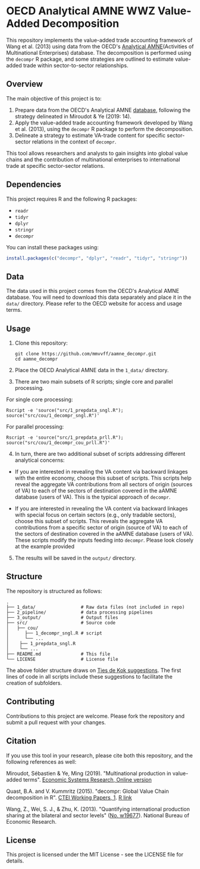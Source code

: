 # OECD Analytical AMNE WWZ Value-Added Decomposition

This repository implements the value-added trade accounting framework of Wang et al. (2013) using data from the OECD's [Analytical AMNE](https://doi.org/10.1787/d9de288d-en)(Activities of Multinational Enterprises) database. The decomposition is performed using the `decompr` R package, and some strategies are outlined to estimate value-added trade within sector-to-sector relationships.

## Overview

The main objective of this project is to:

1. Prepare data from the OECD's Analytical AMNE [database](https://www.oecd.org/en/data/datasets/multinational-enterprises-and-global-value-chains.html), following the strategy delineated in Miroudot & Ye (2019: 14).
2. Apply the value-added trade accounting framework developed by Wang et al. (2013), using the `decompr` R package to perform the decomposition.
3. Delineate a strategy to estimate VA-trade content for specific sector-sector relations in the context of `decompr`.

This tool allows researchers and analysts to gain insights into global value chains and the contribution of multinational enterprises to international trade at specific sector-sector relations.

## Dependencies

This project requires R and the following R packages:

- `readr`
- `tidyr`
- `dplyr`
- `stringr`
- `decompr`

You can install these packages using:

```R
install.packages(c("decompr", "dplyr", "readr", "tidyr", "stringr"))
```

## Data

The data used in this project comes from the OECD's Analytical AMNE database. You will need to download this data separately and place it in the `data/` directory. Please refer to the OECD website for access and usage terms.

## Usage

1. Clone this repository:
   ```
   git clone https://github.com/mmvvff/aamne_decompr.git
   cd aamne_decompr
   ```

2. Place the OECD Analytical AMNE data in the `1_data/` directory.

3. There are two main subsets of R scripts; single core and parallel processing.

For single core processing:
   ```
   Rscript -e 'source("src/1_prepdata_sngl.R"); source("src/cou/1_decompr_sngl.R")'
   ```
For parallel processing:
  ```
  Rscript -e 'source("src/1_prepdata_prll.R"); source("src/cou/1_decompr_cou_prll.R")'
  ```

4. In turn, there are two additional subset of scripts addressing different analytical concerns:

- If you are interested in revealing the VA content via backward linkages
with the entire economy, choose this subset of scripts. This scripts help reveal
the aggregate VA contributions from all sectors of origin (sources of VA)
to each of the sectors of destination covered in the aAMNE database (users of VA).
This is the typical approach of `decompr`.

- If you are interested in revealing the VA content via backward linkages
with special focus on certain sectors (e.g., only tradable sectors),
choose this subset of scripts. This reveals the aggregate VA contributions
from a specific sector of origin (source of VA) to each of
the sectors of destination covered in the aAMNE database (users of VA).
These scripts modify the inputs feeding into `decompr`.
Please look closely at the example provided

5. The results will be saved in the `output/` directory.

## Structure

The repository is structured as follows:

```
.
├── 1_data/                 # Raw data files (not included in repo)
├── 2_pipeline/             # data processing pipelines
├── 3_output/               # Output files
├── src/                    # Source code
│   ├── cou/
│      ├── 1_decompr_sngl.R # script
│      └── ...    
│    ├── 1_prepdata_sngl.R
│    └── ...  
├── README.md               # This file
└── LICENSE                 # License file
```

The above folder structure draws on [Ties de Kok suggestions](https://towardsdatascience.com/how-to-keep-your-research-projects-organized-part-1-folder-structure-10bd56034d3a). The first lines of code in all scripts include these suggestions to facilitate the creation of subfolders.

## Contributing

Contributions to this project are welcome. Please fork the repository and submit a pull request with your changes.

## Citation

If you use this tool in your research, please cite both this repository, and the following references as well:

Miroudot, Sébastien & Ye, Ming (2019). "Multinational production in value-added terms". [Economic Systems Research, Online version](https://doi.org/10.1080/09535314.2019.1701997)

Quast, B.A. and V. Kummritz (2015). "decompr: Global Value Chain decomposition in R". [CTEI Working Papers, 1](https://repec.graduateinstitute.ch/pdfs/cteiwp/CTEI-2015-01.pdf). [R link](https://cran.r-project.org/web/packages/decompr/index.html)

Wang, Z., Wei, S. J., & Zhu, K. (2013). "Quantifying international production sharing at the bilateral and sector levels" ([No. w19677](https://www.nber.org/papers/w19677)). National Bureau of Economic Research.



## License

This project is licensed under the MIT License - see the LICENSE file for details.
